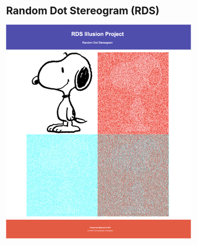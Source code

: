 # Random Dot Stereogram (RDS)

![alt text](https://github.com/agonzalezreyes/rds/blob/master/rds/RDS%20screenshot.png)
